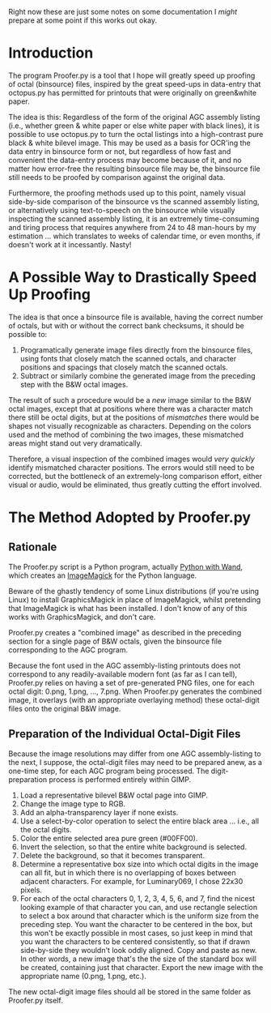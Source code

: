 Right now these are just some notes on some documentation I _might_ prepare at some point
if this works out okay.

# Introduction

The program Proofer.py is a tool that I hope will greatly speed up proofing of octal 
(binsource) files, inspired by the great speed-ups in data-entry that octopus.py has
permitted for printouts that were originally on green&white paper.

The idea is this:  Regardless of the form of the original AGC assembly listing 
(i.e., whether green & white paper or else white paper with black lines), it is possible
to use octopus.py to turn the octal listings into a high-contrast pure black & white
bilevel image.  This may be used as a basis for OCR'ing the data entry in binsource form
or not, but regardless of how fast and convenient the data-entry process may become 
because of it, and no matter how error-free the resulting binsource file may be, 
the binsource file still needs to be proofed by comparison against the original data.

Furthermore, the proofing methods used up to this point, namely visual side-by-side 
comparison of the binsource vs the scanned assembly listing, or alternatively using 
text-to-speech on the binsource while visually inspecting the scanned assembly listing,
it is an extremely time-consuming and tiring process that requires anywhere from 
24 to 48 man-hours by my estimation ... which translates to weeks of calendar time, or
even months, if doesn't work at it incessantly.  Nasty!

# A Possible Way to Drastically Speed Up Proofing

The idea is that once a binsource file is available, having the correct number of octals,
but with or without the correct bank checksums, it should be possible to:

1. Programatically generate image files directly from the binsource files, using
   fonts that closely match the scanned octals, and character positions
   and spacings that closely match the scanned octals.
2. Subtract or similarly combine the generated image from the preceding step with 
   the B&W octal images.

The result of such a procedure would be a _new_ image similar to the B&W octal images,
except that at positions where there was a character match there still be octal digits,
but at the positions of _mismatches_ there would be shapes not visually recognizable as
characters.  Depending on the colors used and the method of combining the two images,
these mismatched areas might stand out very dramatically.

Therefore, a visual inspection of the combined images would _very quickly_ identify 
mismatched character positions.  The errors would still need to be corrected, but the
bottleneck of an extremely-long comparison effort, either visual or audio, would be
eliminated, thus greatly cutting the effort involved.

# The Method Adopted by Proofer.py

## Rationale

The Proofer.py script is a Python program, actually [Python with Wand](http://docs.wand-py.org),
which creates an [ImageMagick](http://www.imagemagick.org) for the Python language.

Beware of the ghastly 
tendency of some Linux distributions (if you're using Linux) to install GraphicsMagick
in place of ImageMagick, whilst pretending that ImageMagick is what has been installed.
I don't know of any of this works with GraphicsMagick, and don't care.

Proofer.py creates a "combined image" as described in the preceding section for a 
single page of B&W octals, given the binsource file corresponding to the AGC program.

Because the font used in the AGC assembly-listing printouts does not correspond to any
readily-available modern font (as far as I can tell), Proofer.py relies on having a
set of pre-generated PNG files, one for each octal digit: 0.png, 1.png, ..., 7.png.
When Proofer.py generates the combined image, it overlays (with an appropriate 
overlaying method) these octal-digit files onto the original B&W image.

## Preparation of the Individual Octal-Digit Files

Because the image resolutions may differ from one AGC assembly-listing to the next,
I suppose, the octal-digit files may need to be prepared anew, as a one-time step,
for each AGC program being processed.  The digit-preparation process is performed
entirely within GIMP.

1. Load a representative bilevel B&W octal page into GIMP.
2. Change the image type to RGB.
3. Add an alpha-transparency layer if none exists.
4. Use a select-by-color operation to select the entire black area ... i.e., all the 
   octal digits.
5. Color the entire selected area pure green (#00FF00).
6. Invert the selection, so that the entire white background is selected.
7. Delete the background, so that it becomes transparent.
8. Determine a representative box size into which octal digits in the image can all
   fit, but in which there is no overlapping of boxes between adjacent characters.
   For example, for Luminary069, I chose 22x30 pixels.
9. For each of the octal characters 0, 1, 2, 3, 4, 5, 6, and 7, find the nicest 
   looking example of that character you can, and use rectangle selection to 
   select a box around that character which is the uniform size from the preceding
   step.  You want the character to be centered in the box, but this won't be 
   exactly possible in most cases, so just keep in mind that you want the characters
   to be centered consistently, so that if drawn side-by-side they wouldn't look
   oddly aligned.  Copy and paste as new.  In other words, a new image that's the
   the size of the standard box will be created, containing just that character.
   Export the new image with the appropriate name (0.png, 1.png, etc.).

The new octal-digit image files should all be stored in the same folder as Proofer.py
itself.

